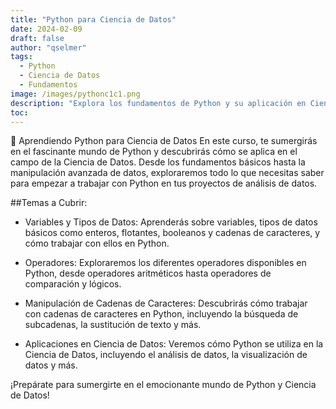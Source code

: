 ```yaml
---
title: "Python para Ciencia de Datos"
date: 2024-02-09
draft: false
author: "qselmer"
tags:
  - Python
  - Ciencia de Datos
  - Fundamentos
image: /images/pythonc1c1.png
description: "Explora los fundamentos de Python y su aplicación en Ciencia de Datos. Aprende sobre variables, tipos de datos, operadores, manipulación de cadenas y más."
toc: 
---
```


🐍 Aprendiendo Python para Ciencia de Datos
En este curso, te sumergirás en el fascinante mundo de Python y descubrirás cómo se aplica en el campo de la Ciencia de Datos. Desde los fundamentos básicos hasta la manipulación avanzada de datos, exploraremos todo lo que necesitas saber para empezar a trabajar con Python en tus proyectos de análisis de datos.

##Temas a Cubrir:
+ Variables y Tipos de Datos: Aprenderás sobre variables, tipos de datos básicos como enteros, flotantes, booleanos y cadenas de caracteres, y cómo trabajar con ellos en Python.

+ Operadores: Exploraremos los diferentes operadores disponibles en Python, desde operadores aritméticos hasta operadores de comparación y lógicos.

+ Manipulación de Cadenas de Caracteres: Descubrirás cómo trabajar con cadenas de caracteres en Python, incluyendo la búsqueda de subcadenas, la sustitución de texto y más.

+ Aplicaciones en Ciencia de Datos: Veremos cómo Python se utiliza en la Ciencia de Datos, incluyendo el análisis de datos, la visualización de datos y más.

¡Prepárate para sumergirte en el emocionante mundo de Python y Ciencia de Datos!


